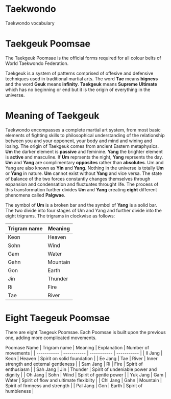 # Taekwondo
Taekwondo vocabulary

# Taekgeuk Poomsae
The Taekgeuk Poomsae is the official forms required for all colour belts of World Taekwondo Federation.

Taekgeuk is a system of patterns comprised of offesive and defensive techniques used in traditional martial arts. 
The word **Tae** means **bigness** and the word **Geuk** means **infinity**. **Taekgeuk** means **Supreme Ultimate** which has no beginning or end but it is the origin of everything in the universe.

# Meaning of Taekgeuk
Taekwondo encompasses a complete martial art system, from most basic elements of fighting skills to philosophical understanding of the relationship between you and your opponent, your body and mind and wining and losing. The origin of Taekgeuk comes from ancient Eastern metaphysics. **Um** the darker element is **passive** and feminine. **Yang** the brighter element is **active** and masculine. If **Um** reprsents the night, **Yang** reprsents the day. **Um** and **Yang** are complimentary **opposites** rather than **absolutes**. Um and Yang are also known as **Yin** and **Yang**. Nothing in the universe is totally **Um** or **Yang** in nature. **Um** cannot exist without **Yang** and vice versa. The state of balance of the two forces constantly changes themselves through expansion and condensation and fluctuates throught life. The process of this transformation further divides **Um** and **Yang** creating **eight** different phenomena called **Palgwae**. 

The symbol of **Um** is a broken bar and the symbol of **Yang** is a solid bar. The two divide into four stages of Um and Yang and further divide into the eight trigrams. The trigrams in clockwise as follows: 

| Trigram name | Meaning |
| ----------- | ----------- |
| Keon | Heaven |
| Sohn | Wind |
| Gam | Water |
| Gahn | Mountain |
| Gon | Earth |
| Jin | Thunder |
| Ri | Fire |
| Tae | River |

# Eight Taegeuk Poomsae
There are eight Taegeuk Poomsae. Each Poomsae is built upon the previous one, adding more complicated movements. 

Poomase Name | Trigram name | Meaning | Explanation | Number of movements |
| ----------- | ----------- | ----------- | ----------- |
| Il Jang | Keon | Heaven | Spirit on solid foundation |
| Ee Jang | Tae | River | Inner strength and external gentleness |
| Sam Jang | Ri | Fire | Spirit of enthusiasm  |
| Sah Jang | Jin | Thunder | Spirit of undeniable power and dignity |
| Oh Jang | Sohn | Wind | Spirit of gentle power |
| Yuk Jang | Gam | Water | Spirit of flow and ultimate flexibilty |
| Chl Jang | Gahn | Mountain | Spirit of firmness and strength |
| Pal Jang | Gon | Earth | Spirit of humbleness |




